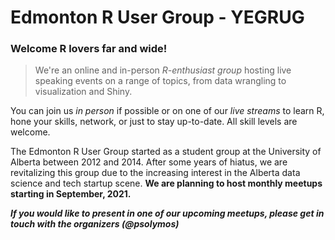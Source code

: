 # Edmonton R User Group - YEGRUG

### Welcome R lovers far and wide! 

> We're an online and in-person _R-enthusiast group_ hosting live speaking events on a range of topics, from data wrangling to visualization and Shiny. 

You can join us _in person_ if possible or on one of our _live streams_ to learn R, hone your skills, network, or just to stay up-to-date. All skill levels are welcome.

The Edmonton R User Group started as a student group at the University of Alberta between 2012 and 2014. After some years of hiatus, we are revitalizing this group due to the increasing interest in the Alberta data science and tech startup scene. **We are planning to host monthly meetups starting in September, 2021.**

***If you would like to present in one of our upcoming meetups, please get in touch with the organizers (@psolymos)***
